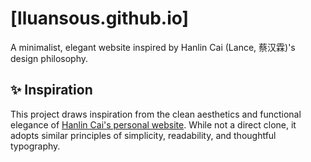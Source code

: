 # [lluansous.github.io]  

A minimalist, elegant website inspired by Hanlin Cai (Lance, 蔡汉霖)'s design philosophy.  

## ✨ Inspiration  
This project draws inspiration from the clean aesthetics and functional elegance of [Hanlin Cai's personal website](https://hanlincai.com/). While not a direct clone, it adopts similar principles of simplicity, readability, and thoughtful typography. 
